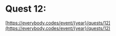 # Quest 12: 

[https://everybody.codes/event/{year}/quests/12](https://everybody.codes/event/{year}/quests/12)
